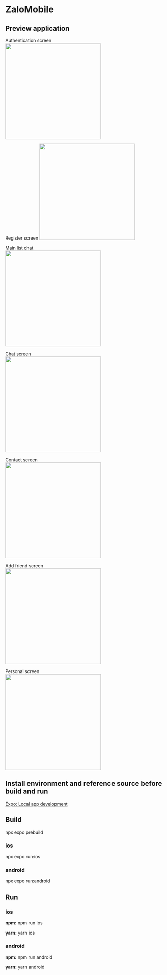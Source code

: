 # ZaloMobile

## Preview application

Authentication screen<br>
<image src="./assets/readme_image/auth.png" height="300"/>

Register screen
<image src="./assets/readme_image/register.png" height="300"/>

Main list chat<br>
<image src="./assets/readme_image/main_screen.png" height="300"/>

Chat screen<br>
<image src="./assets/readme_image/single_chat.png" height="300"/>

Contact screen<br>
<image src="./assets/readme_image/contacts.png" height="300"/>

Add friend screen<br>
<image src="./assets/readme_image/add_friends.png" height="300"/>

Personal screen<br>
<image src="./assets/readme_image/personal.png" height="300"/>

## Install environment and reference source before build and run

[Expo: Local app development](https://docs.expo.dev/guides/local-app-development/)

## Build

npx expo prebuild

### ios

npx expo run:ios

### android

npx expo run:android

## Run

### ios

**npm:** npm run ios

**yarn:** yarn ios

### android

**npm:** npm run android

**yarn:** yarn android
